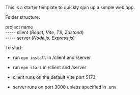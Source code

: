 This is a starter template to quickly spin up a simple web app.

Folder structure:

project name  
----- client (_React, Vite, TS, Zustand_)  
----- server (_Node.js, Express.js_)

To start:
- run `npm install` in /client and /server
- run `npm start` in /client and /server

- client runs on the default Vite port 5173
- server runs on port 3000 unless specified in .env
